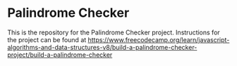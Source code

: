 # Palindrome Checker

This is the repository for the Palindrome Checker project. Instructions for the project can be found at https://www.freecodecamp.org/learn/javascript-algorithms-and-data-structures-v8/build-a-palindrome-checker-project/build-a-palindrome-checker
